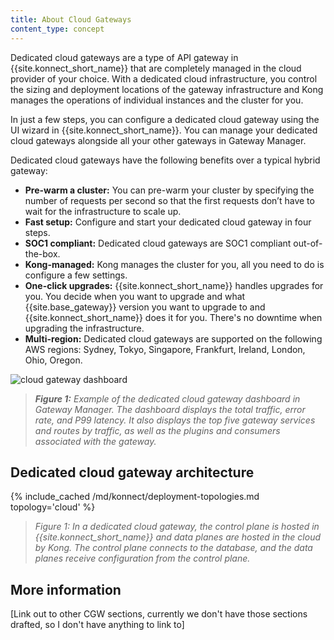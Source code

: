```yaml
---
title: About Cloud Gateways
content_type: concept
---
```


Dedicated cloud gateways are a type of API gateway in {{site.konnect_short_name}} that are completely managed in the cloud provider of your choice. With a dedicated cloud infrastructure, you control the sizing and deployment locations of the gateway infrastructure and Kong manages the operations of individual instances and the cluster for you.

In just a few steps, you can configure a dedicated cloud gateway using the UI wizard in {{site.konnect_short_name}}. You can manage your dedicated cloud gateways alongside all your other gateways in Gateway Manager.

Dedicated cloud gateways have the following benefits over a typical hybrid gateway:

* **Pre-warm a cluster:** You can pre-warm your cluster by specifying the number of requests per second so that the first requests don’t have to wait for the infrastructure to scale up.
* **Fast setup:** Configure and start your dedicated cloud gateway in four steps.  
* **SOC1 compliant:** Dedicated cloud gateways are SOC1 compliant out-of-the-box.
* **Kong-managed:** Kong manages the cluster for you, all you need to do is configure a few settings. 
* **One-click upgrades:** {{site.konnect_short_name}} handles upgrades for you. You decide when you want to upgrade and what {{site.base_gateway}} version you want to upgrade to and {{site.konnect_short_name}} does it for you. There's no downtime when upgrading the infrastructure.
* **Multi-region:** Dedicated cloud gateways are supported on the following AWS regions: Sydney, Tokyo, Singapore, Frankfurt, Ireland, London, Ohio, Oregon.

![cloud gateway dashboard](/assets/images/products/konnect/gateway-manager/konnect-control-plane-cloud-gateway.png)
> _**Figure 1:** Example of the dedicated cloud gateway dashboard in Gateway Manager. The dashboard displays the total traffic, error rate, and P99 latency. It also displays the top five gateway services and routes by traffic, as well as the plugins and consumers associated with the gateway._

## Dedicated cloud gateway architecture

{% include_cached /md/konnect/deployment-topologies.md topology='cloud' %}

> _Figure 1: In a dedicated cloud gateway, the control plane is hosted in {{site.konnect_short_name}} and data planes are hosted in the cloud by Kong. The control plane connects to the database, and the data planes receive configuration from the control plane._

## More information

[Link out to other CGW sections, currently we don't have those sections drafted, so I don't have anything to link to]
